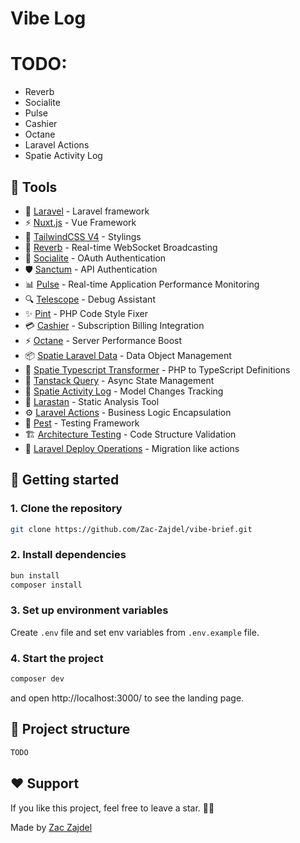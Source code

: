 # Vibe Log

# TODO:

- Reverb
- Socialite
- Pulse
- Cashier
- Octane
- Laravel Actions
- Spatie Activity Log

## 🎉 Tools

- 🚀 [Laravel](https://laravel.com/) - Laravel framework
- ⚡ [Nuxt.js](https://nuxt.com/) - Vue Framework
- 🎨 [TailwindCSS V4](https://tailwindcss.com/) - Stylings
- 📡 [Reverb](https://laravel.com/docs/12.x/broadcasting) - Real-time WebSocket Broadcasting
- 🔑 [Socialite](https://laravel.com/docs/12.x/socialite) - OAuth Authentication
- 🛡️ [Sanctum](https://laravel.com/docs/12.x/sanctum) - API Authentication
- 📊 [Pulse](https://laravel.com/docs/12.x/pulse) - Real-time Application Performance Monitoring
- 🔍 [Telescope](https://laravel.com/docs/12.x/telescope) - Debug Assistant
- ✨ [Pint](https://laravel.com/docs/12.x/pint) - PHP Code Style Fixer
- 💳 [Cashier](https://laravel.com/docs/12.x/billing) - Subscription Billing Integration
- ⚡ [Octane](https://laravel.com/docs/12.x/octane) - Server Performance Boost
- 📦 [Spatie Laravel Data](https://spatie.be/docs/laravel-data/v4/introduction) - Data Object Management
- 📝 [Spatie Typescript Transformer](https://spatie.be/docs/typescript-transformer/v2/introduction) - PHP to TypeScript Definitions
- 🔄 [Tanstack Query](https://tanstack.com/query/latest) - Async State Management
- 📝 [Spatie Activity Log](https://spatie.be/docs/laravel-activitylog/v4/introduction) - Model Changes Tracking
- 🎯 [Larastan](https://github.com/nunomaduro/larastan) - Static Analysis Tool
- ⚙️ [Laravel Actions](https://laravelactions.com/) - Business Logic Encapsulation
- 🧪 [Pest](https://pestphp.com/) - Testing Framework
- 🏗️ [Architecture Testing](https://github.com/pestphp/pest-plugin-arch) - Code Structure Validation
- 📐 [Laravel Deploy Operations](https://deploy-operations.dragon-code.pro/introduction.html) - Migration like actions

## 🎯 Getting started

### 1. Clone the repository

```bash
git clone https://github.com/Zac-Zajdel/vibe-brief.git
```

### 2. Install dependencies

```bash
bun install
composer install
```

### 3. Set up environment variables

Create `.env` file and set env variables from `.env.example` file.

### 4. Start the project

```bash
composer dev
```

and open http://localhost:3000/ to see the landing page.

## 📁 Project structure

```bash
TODO
```

## ❤️ Support

If you like this project, feel free to leave a star. 🌟😊

Made by <a href="https://github.com/Zac-Zajdel">Zac Zajdel</a>
